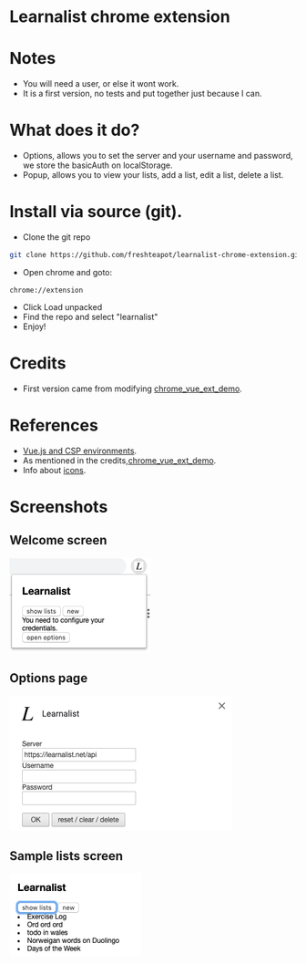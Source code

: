 # Learnalist chrome extension

# Notes
* You will need a user, or else it wont work.
* It is a first version, no tests and put together just because I can.

# What does it do?
* Options, allows you to set the server and your username and password, we store the basicAuth on localStorage.
* Popup, allows you to view your lists, add a list, edit a list, delete a list.

# Install via source (git).

* Clone the git repo
```sh
git clone https://github.com/freshteapot/learnalist-chrome-extension.git
```

* Open chrome and goto:
```
chrome://extension
```
* Click Load unpacked
* Find the repo and select "learnalist"
* Enjoy!


# Credits
* First version came from modifying [chrome_vue_ext_demo](https://github.com/tobyqin/chrome_vue_ext_demo.git).


# References
* [Vue.js and CSP environments](https://vuejs.org/v2/guide/installation.html#CSP-environments).
* As mentioned in the credits,[chrome_vue_ext_demo](https://github.com/tobyqin/chrome_vue_ext_demo.git).
* Info about [icons](https://developer.chrome.com/apps/manifest/icons).

# Screenshots
## Welcome screen
![](screenshots/welcome.screen.png)
## Options page
![](screenshots/options.screen.png)
## Sample lists screen
![](screenshots/sample.lists.png)
